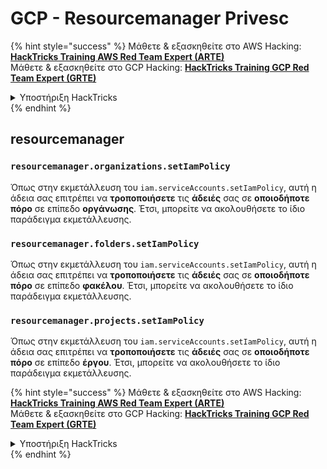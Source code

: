 # GCP - Resourcemanager Privesc

{% hint style="success" %}
Μάθετε & εξασκηθείτε στο AWS Hacking:<img src="../../../.gitbook/assets/image (1).png" alt="" data-size="line">[**HackTricks Training AWS Red Team Expert (ARTE)**](https://training.hacktricks.xyz/courses/arte)<img src="../../../.gitbook/assets/image (1).png" alt="" data-size="line">\
Μάθετε & εξασκηθείτε στο GCP Hacking: <img src="../../../.gitbook/assets/image (2).png" alt="" data-size="line">[**HackTricks Training GCP Red Team Expert (GRTE)**<img src="../../../.gitbook/assets/image (2).png" alt="" data-size="line">](https://training.hacktricks.xyz/courses/grte)

<details>

<summary>Υποστήριξη HackTricks</summary>

* Ελέγξτε τα [**σχέδια συνδρομής**](https://github.com/sponsors/carlospolop)!
* **Εγγραφείτε στην** 💬 [**ομάδα Discord**](https://discord.gg/hRep4RUj7f) ή στην [**ομάδα telegram**](https://t.me/peass) ή **ακολουθήστε** μας στο **Twitter** 🐦 [**@hacktricks\_live**](https://twitter.com/hacktricks\_live)**.**
* **Μοιραστείτε κόλπα hacking υποβάλλοντας PRs στα** [**HackTricks**](https://github.com/carlospolop/hacktricks) και [**HackTricks Cloud**](https://github.com/carlospolop/hacktricks-cloud) github repos.

</details>
{% endhint %}

## resourcemanager

### `resourcemanager.organizations.setIamPolicy`

Όπως στην εκμετάλλευση του `iam.serviceAccounts.setIamPolicy`, αυτή η άδεια σας επιτρέπει να **τροποποιήσετε** τις **άδειές** σας σε **οποιοδήποτε πόρο** σε επίπεδο **οργάνωσης**. Έτσι, μπορείτε να ακολουθήσετε το ίδιο παράδειγμα εκμετάλλευσης.

### `resourcemanager.folders.setIamPolicy`

Όπως στην εκμετάλλευση του `iam.serviceAccounts.setIamPolicy`, αυτή η άδεια σας επιτρέπει να **τροποποιήσετε** τις **άδειές** σας σε **οποιοδήποτε πόρο** σε επίπεδο **φακέλου**. Έτσι, μπορείτε να ακολουθήσετε το ίδιο παράδειγμα εκμετάλλευσης.

### `resourcemanager.projects.setIamPolicy`

Όπως στην εκμετάλλευση του `iam.serviceAccounts.setIamPolicy`, αυτή η άδεια σας επιτρέπει να **τροποποιήσετε** τις **άδειές** σας σε **οποιοδήποτε πόρο** σε επίπεδο **έργου**. Έτσι, μπορείτε να ακολουθήσετε το ίδιο παράδειγμα εκμετάλλευσης.

{% hint style="success" %}
Μάθετε & εξασκηθείτε στο AWS Hacking:<img src="../../../.gitbook/assets/image (1).png" alt="" data-size="line">[**HackTricks Training AWS Red Team Expert (ARTE)**](https://training.hacktricks.xyz/courses/arte)<img src="../../../.gitbook/assets/image (1).png" alt="" data-size="line">\
Μάθετε & εξασκηθείτε στο GCP Hacking: <img src="../../../.gitbook/assets/image (2).png" alt="" data-size="line">[**HackTricks Training GCP Red Team Expert (GRTE)**<img src="../../../.gitbook/assets/image (2).png" alt="" data-size="line">](https://training.hacktricks.xyz/courses/grte)

<details>

<summary>Υποστήριξη HackTricks</summary>

* Ελέγξτε τα [**σχέδια συνδρομής**](https://github.com/sponsors/carlospolop)!
* **Εγγραφείτε στην** 💬 [**ομάδα Discord**](https://discord.gg/hRep4RUj7f) ή στην [**ομάδα telegram**](https://t.me/peass) ή **ακολουθήστε** μας στο **Twitter** 🐦 [**@hacktricks\_live**](https://twitter.com/hacktricks\_live)**.**
* **Μοιραστείτε κόλπα hacking υποβάλλοντας PRs στα** [**HackTricks**](https://github.com/carlospolop/hacktricks) και [**HackTricks Cloud**](https://github.com/carlospolop/hacktricks-cloud) github repos.

</details>
{% endhint %}
